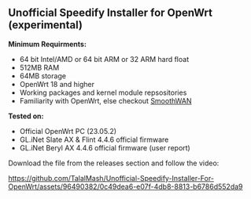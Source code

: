 ## Unofficial Speedify Installer for OpenWrt (experimental)
**Minimum Requirments:**

- 64 bit Intel/AMD or 64 bit ARM or 32 ARM hard float
- 512MB RAM
- 64MB storage
- OpenWrt 18 and higher
- Working packages and kernel module repsositories
- Familiarity with OpenWrt, else checkout [SmoothWAN](https://smoothwan.com)

**Tested on:**

- Official OpenWrt PC (23.05.2)
- GL.iNet Slate AX & Flint 4.4.6 official firmware
- GL.iNet Beryl AX 4.4.6 official firmware (user report) 


Download the file from the releases section and follow the video:


https://github.com/TalalMash/Unofficial-Speedify-Installer-For-OpenWrt/assets/96490382/0c49dea6-e07f-4db8-8813-b6786d552da9

